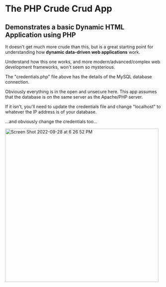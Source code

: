 # The PHP Crude Crud App

## Demonstrates a basic Dynamic HTML Application using PHP

It doesn't get much more crude than this, but is a great starting point for understanding how **dynamic data-driven web applications** work.

Understand how this one works, and more modern/advanced/complex web development frameworks, won't seem so mysterious.

The "credentials.php" file above has the details of the MySQL database connection.

Obviously everything is in the open and unsecure here.  This app assumes that the database is on the same server as the Apache/PHP server.

If it isn't, you'll need to update the credentials file and change "localhost" to whatever the IP address is of your database.

...and obviously change the credentials too...

<img width="493" alt="Screen Shot 2022-09-28 at 6 26 52 PM" src="https://user-images.githubusercontent.com/38437671/192905931-41a5fac8-c889-42b6-8159-ecf7811483fb.png">
